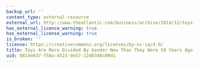 ```yaml
---
backup_url: ''
content_type: external-resource
external_url: http://www.theatlantic.com/business/archive/2014/12/toys-are-more-divided-by-gender-now-than-they-were-50-years-ago/383556/
has_external_licence_warning: true
has_external_license_warning: true
is_broken: ''
license: https://creativecommons.org/licenses/by-nc-sa/4.0/
title: Toys Are More Divided By Gender Now Than They Were 50 Years Ago
uid: 0814e037-f58a-4523-9e57-12d8348c09d1
---
```

